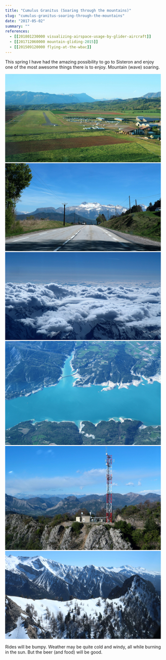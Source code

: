 ```yaml
---
title: "Cumulus Granitus (Soaring through the mountains)"
slug: "cumulus-granitus-soaring-through-the-mountains"
date: "2017-05-02"
summary: ""
references: 
  - [[201801230000 visualizing-airspace-usage-by-glider-aircraft]]
  - [[201712060000 mountain-gliding-2015]]
  - [[201509120000 flying-at-the-wbac]]
---
```




This spring I have had the amazing possibility to go to Sisteron and enjoy one of the most awesome things there is to enjoy. Mountain (wave) soaring.

![http://localhost:3000/uploads/img-2639.jpg](/uploads/img_2639_a8f257199e.jpg)
![http://localhost:3000/uploads/img-2178.jpg](/uploads/img_2178_aa7bcecaee.jpg)
![http://localhost:3000/uploads/IMG_2534.jpg](/uploads/IMG_2534_b4f76a5a37.jpg)
![http://localhost:3000/uploads/img-2544.jpg](/uploads/img_2544_5b5c3dc140.jpg)
![http://localhost:3000/uploads/IMG_2752.jpg](/uploads/IMG_2752_9c43d5ce0a.jpg)
![http://localhost:3000/uploads/IMG_2580.jpg](/uploads/IMG_2580_8ebd15c5fd.jpg)

Rides will be bumpy. Weather may be quite cold and windy, all while burning in the sun. But the beer (and food) will be good.

